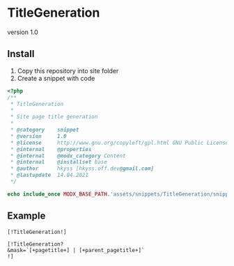 # TitleGeneration
version 1.0

## Install
1. Copy this repository into site folder
2. Create a snippet with code
```php
<?php
/**
 * TitleGeneration
 *
 * Site page title generation
 *
 * @category    snippet
 * @version     1.0
 * @license     http://www.gnu.org/copyleft/gpl.html GNU Public License (GPL)
 * @internal    @properties
 * @internal    @modx_category Content
 * @internal    @installset base
 * @author      hkyss [hkyss.off.dev@gmail.com]
 * @lastupdate  14.04.2021
 */

echo include_once MODX_BASE_PATH.'assets/snippets/TitleGeneration/snippet.TitleGeneration.php';
```

## Example
```
[!TitleGeneration!]

[!TitleGeneration?
&mask=`[+pagetitle+] | [+parent_pagetitle+]`
!]
```